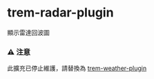 # trem-radar-plugin
顯示雷達回波圖

### :warning: 注意
此擴充已停止維護，請替換為 [trem-weather-plugin](https://github.com/ExpTechTW/trem-weather-plugn)